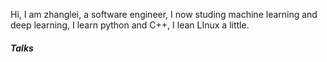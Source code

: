 

>

Hi, I am zhanglei, a software engineer, I now studing machine learning and deep learning, I learn python and C++, I lean LInux a little.




##### Talks



